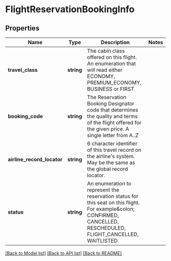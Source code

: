 # FlightReservationBookingInfo

## Properties
Name | Type | Description | Notes
------------ | ------------- | ------------- | -------------
**travel_class** | **string** | The cabin class offered on this flight. An enumeration that will read either ECONOMY, PREMIUM_ECONOMY, BUSINESS or FIRST | 
**booking_code** | **string** | The Reservation Booking Designator code that determines the quality and terms of the flight offered for the given price. A single letter from A..Z | 
**airline_record_locator** | **string** | 6 character identifier of this travel record on the airline&#39;s system. May be the same as the global record locator. | 
**status** | **string** | An enumeration to represent the reservation status for this seat on this flight. For example&amp;colon; CONFIRMED, CANCELLED, RESCHEDULED, FLIGHT_CANCELLED, WAITLISTED. | 

[[Back to Model list]](../README.md#documentation-for-models) [[Back to API list]](../README.md#documentation-for-api-endpoints) [[Back to README]](../README.md)


